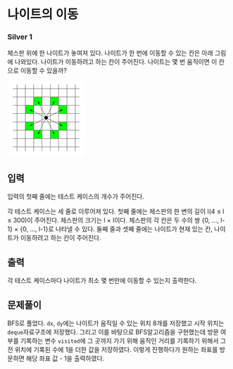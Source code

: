 # 나이트의 이동

### Silver 1

체스판 위에 한 나이트가 놓여져 있다. 나이트가 한 번에 이동할 수 있는 칸은 아래 그림에 나와있다. 나이트가 이동하려고 하는 칸이 주어진다. 나이트는 몇 번 움직이면 이 칸으로 이동할 수 있을까?

![knight](./knight.png)

## 입력
입력의 첫째 줄에는 테스트 케이스의 개수가 주어진다.

각 테스트 케이스는 세 줄로 이루어져 있다. 첫째 줄에는 체스판의 한 변의 길이 l(4 ≤ l ≤ 300)이 주어진다. 체스판의 크기는 l × l이다. 체스판의 각 칸은 두 수의 쌍 {0, ..., l-1} × {0, ..., l-1}로 나타낼 수 있다. 둘째 줄과 셋째 줄에는 나이트가 현재 있는 칸, 나이트가 이동하려고 하는 칸이 주어진다.

## 출력
각 테스트 케이스마다 나이트가 최소 몇 번만에 이동할 수 있는지 출력한다.

## 문제풀이
BFS로 풀었다. `dx`, `dy`에는 나이트가 움직일 수 있는 위치 8개를 저장했고 시작 위치는 `deque`자료구조에 저장했다. 그리고 이를 바탕으로 BFS알고리즘을 구현했는데 방문 여부를 기록하는 변수 `visited`에 그 곳까지 가기 위해 움직인 거리를 기록하기 위해서 그 전 위치에 기록된 수에 1을 더한 값을 저장하였다. 이렇게 진행하다가 원하는 좌표를 방문하면 해당 좌표 값 - 1을 출력하였다.